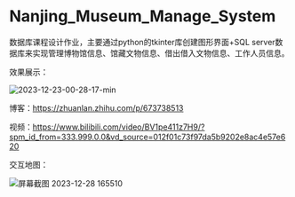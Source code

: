# Nanjing_Museum_Manage_System
数据库课程设计作业，主要通过python的tkinter库创建图形界面+SQL server数据库来实现管理博物馆信息、馆藏文物信息、借出借入文物信息、工作人员信息。

效果展示：

![2023-12-23-00-28-17-min](https://github.com/ZhangAilan/Nanjing_Museum_Manage_System/assets/123959805/aefaf97c-dcfc-46a5-96fa-7763a9575656)

博客：https://zhuanlan.zhihu.com/p/673738513

视频：https://www.bilibili.com/video/BV1pe411z7H9/?spm_id_from=333.999.0.0&vd_source=012f01c73f97da5b9202e8ac4e57e620

交互地图：

![屏幕截图 2023-12-28 165510](https://github.com/ZhangAilan/Nanjing_Museum_Manage_System/assets/123959805/f42727e1-460d-457f-9955-61d95ee5c1ff)
